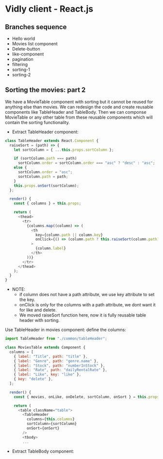 # Vidly client - React.js

## Branches sequence
- Hello world
- Movies list component
- Delete-button
- like-component
- pagination
- filtering
- sorting-1
- sorting-2

## Sorting the movies: part 2

We have a MovieTable component with sorting but it cannot be reused for anything else than movies. We can redesign the code and create reusable components like TableHeader and TableBody. Then we can componse MovieTable or any other table from these reusable components which will contain the sorting functionality.

- Extract TableHeader component:
```javascript
class TableHeader extends React.Component {
  raiseSort = (path) => {
    let sortColumn = { ...this.props.sortColumn };

    if (sortColumn.path === path)
      sortColumn.order = sortColumn.order === "asc" ? "desc" : "asc";
    else {
      sortColumn.order = "asc";
      sortColumn.path = path;
    }
    this.props.onSort(sortColumn);
  };

  render() {
    const { columns } = this.props;

    return (
      <thead>
        <tr>
          {columns.map((column) => (
            <th
              key={column.path || column.key}
              onClick={() => (column.path ? this.raiseSort(column.path) : null)}
            >
              {column.label}
            </th>
          ))}
        </tr>
      </thead>
    );
  }
}
```

- NOTE: 
  - if column does not have a path attribute, we use key attribute to set the key.
  - onClick is only for the columns with a path attribute, we dont want it for like and delete.
  - We moved raiseSort function here, now it is fully reusable table header with sorting.


Use TableHeader in movies component: define the columns:
```javascript
import TableHeader from "./common/tableHeader";

class MoviesTable extends Component {
  columns = [
    { label: "Title", path: "title" },
    { label: "Genre", path: "genre.name" },
    { label: "Stock", path: "numberInStock" },
    { label: "Rate", path: "dailyRentalRate" },
    { label: "Like", key: "like" },
    { key: "delete" },
  ];

  render() {
    const { movies, onLike, onDelete, sortColumn, onSort } = this.props;

    return (
      <table className="table">
        <TableHeader
          columns={this.columns}
          sortColumn={sortColumn}
          onSort={onSort}
        />
        <tbody>
        ...
```

- Extract TableBody component:

```javascript

```

```javascript

```

```javascript

```

```javascript

```

```javascript

```

```javascript

```

```javascript

```